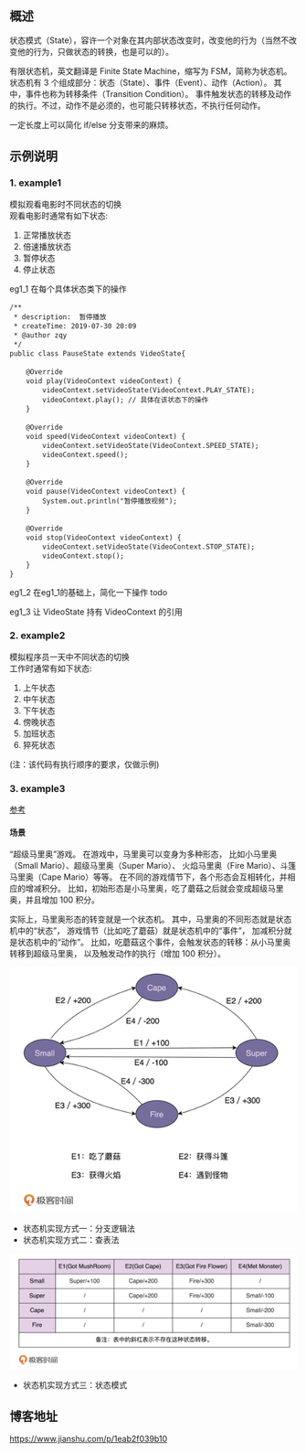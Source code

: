 
## 概述 

状态模式（State），容许一个对象在其内部状态改变时，改变他的行为（当然不改变他的行为，只做状态的转换，也是可以的）。

有限状态机，英文翻译是 Finite State Machine，缩写为 FSM，简称为状态机。
状态机有 3 个组成部分：状态（State）、事件（Event）、动作（Action）。
其中，事件也称为转移条件（Transition Condition）。
事件触发状态的转移及动作的执行。不过，动作不是必须的，也可能只转移状态，不执行任何动作。



一定长度上可以简化 if/else 分支带来的麻烦。



## 示例说明

### 1. example1
模拟观看电影时不同状态的切换 <br/>
观看电影时通常有如下状态: <br/>
1. 正常播放状态 <br/>
2. 倍速播放状态 <br/>
3. 暂停状态 <br/>
4. 停止状态 <br/>

eg1_1 在每个具体状态类下的操作 <br/>

```
/**
 * description:  暂停播放
 * createTime: 2019-07-30 20:09
 * @author zqy
 */
public class PauseState extends VideoState{

    @Override
    void play(VideoContext videoContext) {
        videoContext.setVideoState(VideoContext.PLAY_STATE);
        videoContext.play(); // 具体在该状态下的操作
    }

    @Override
    void speed(VideoContext videoContext) {
        videoContext.setVideoState(VideoContext.SPEED_STATE);
        videoContext.speed();
    }

    @Override
    void pause(VideoContext videoContext) {
        System.out.println("暂停播放视频");
    }

    @Override
    void stop(VideoContext videoContext) {
        videoContext.setVideoState(VideoContext.STOP_STATE);
        videoContext.stop();
    }
}
```
    
eg1_2 在eg1_1的基础上，简化一下操作 todo <br/>


eg1_3 让 VideoState 持有 VideoContext 的引用 <br/>



### 2. example2 
模拟程序员一天中不同状态的切换 <br/>
工作时通常有如下状态: <br/>
1. 上午状态 <br/>
2. 中午状态 <br/>
3. 下午状态 <br/>
4. 傍晚状态 <br/>
5. 加班状态 <br/>
6. 猝死状态 <br/>

(注：该代码有执行顺序的要求，仅做示例)


### 3. example3 

[参考](https://time.geekbang.org/column/article/218375?utm_source=pinpaizhuanqu&utm_medium=geektime&utm_campaign=guanwang&utm_term=guanwang&utm_content=0511)

#### 场景
“超级马里奥”游戏。
在游戏中，马里奥可以变身为多种形态，
比如小马里奥（Small Mario）、超级马里奥（Super Mario）、
火焰马里奥（Fire Mario）、斗篷马里奥（Cape Mario）等等。
在不同的游戏情节下，各个形态会互相转化，并相应的增减积分。
比如，初始形态是小马里奥，吃了蘑菇之后就会变成超级马里奥，并且增加 100 积分。


实际上，马里奥形态的转变就是一个状态机。
其中，马里奥的不同形态就是状态机中的“状态”，
游戏情节（比如吃了蘑菇）就是状态机中的“事件”，
加减积分就是状态机中的“动作”。
比如，吃蘑菇这个事件，会触发状态的转移：从小马里奥转移到超级马里奥，
以及触发动作的执行（增加 100 积分）。

![](.state_images/83aac557.png)

- 状态机实现方式一：分支逻辑法
- 状态机实现方式二：查表法

![](.state_images/c4e70b66.png)

- 状态机实现方式三：状态模式


## 博客地址 
https://www.jianshu.com/p/1eab2f039b10



